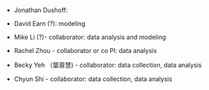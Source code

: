 
- Jonathan Dushoff:  

- David Earn (?):  modeling

- Mike Li (?)- collaborator: data analysis and modeling

- Rachel Zhou - collaborator or co PI:  data analysis

- Becky Yeh （葉蓉慧) - collaborator:  data collection, data analysis

- Chyun Shi - collaborator:  data collection, data analysis
